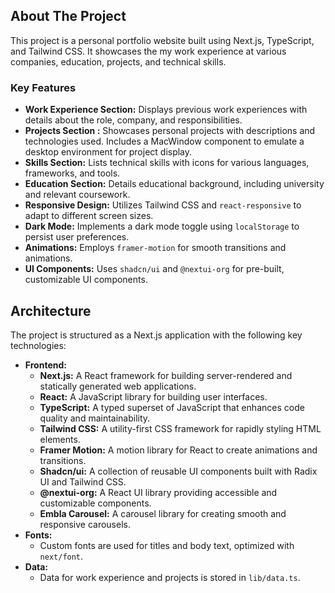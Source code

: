 ## About The Project

This project is a personal portfolio website built using Next.js, TypeScript, and Tailwind CSS. It showcases the my work experience at various companies, education, projects, and technical skills.

### Key Features

- **Work Experience Section:** Displays previous work experiences with details about the role, company, and responsibilities.
- **Projects Section :** Showcases personal projects with descriptions and technologies used. Includes a MacWindow component to emulate a desktop environment for project display.
- **Skills Section:** Lists technical skills with icons for various languages, frameworks, and tools.
- **Education Section:** Details educational background, including university and relevant coursework.
- **Responsive Design:** Utilizes Tailwind CSS and `react-responsive` to adapt to different screen sizes.
- **Dark Mode:** Implements a dark mode toggle using `localStorage` to persist user preferences.
- **Animations:** Employs `framer-motion` for smooth transitions and animations.
- **UI Components:** Uses `shadcn/ui` and `@nextui-org` for pre-built, customizable UI components.

## Architecture

The project is structured as a Next.js application with the following key technologies:

- **Frontend:**
  - **Next.js:** A React framework for building server-rendered and statically generated web applications.
  - **React:** A JavaScript library for building user interfaces.
  - **TypeScript:** A typed superset of JavaScript that enhances code quality and maintainability.
  - **Tailwind CSS:** A utility-first CSS framework for rapidly styling HTML elements.
  - **Framer Motion:** A motion library for React to create animations and transitions.
  - **Shadcn/ui:** A collection of reusable UI components built with Radix UI and Tailwind CSS.
  - **@nextui-org:** A React UI library providing accessible and customizable components.
  - **Embla Carousel:** A carousel library for creating smooth and responsive carousels.
- **Fonts:**
  - Custom fonts are used for titles and body text, optimized with `next/font`.
- **Data:**
  - Data for work experience and projects is stored in `lib/data.ts`.

